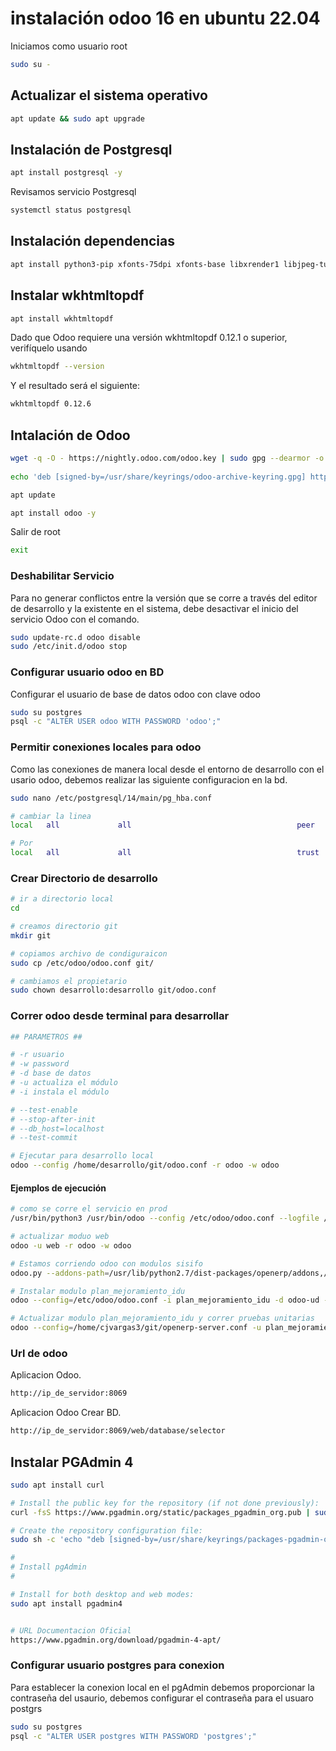 # instalación odoo 16 en ubuntu 22.04

Iniciamos como usuario root
```sh
sudo su -
```

## Actualizar el sistema operativo
```sh
apt update && sudo apt upgrade
```

## Instalación de Postgresql

```sh
apt install postgresql -y
```
Revisamos servicio Postgresql

```sh
systemctl status postgresql
```

## Instalación dependencias 

```sh
apt install python3-pip xfonts-75dpi xfonts-base libxrender1 libjpeg-turbo8 fontconfig -y
```

## Instalar wkhtmltopdf

```sh
apt install wkhtmltopdf
```
Dado que Odoo requiere una versión wkhtmltopdf 0.12.1 o superior, verifíquelo usando

```sh
wkhtmltopdf --version
```

Y el resultado será el siguiente:

```sh
wkhtmltopdf 0.12.6
```

## Intalación de Odoo

```sh
wget -q -O - https://nightly.odoo.com/odoo.key | sudo gpg --dearmor -o /usr/share/keyrings/odoo-archive-keyring.gpg
 
echo 'deb [signed-by=/usr/share/keyrings/odoo-archive-keyring.gpg] https://nightly.odoo.com/16.0/nightly/deb/ ./' | sudo tee /etc/apt/sources.list.d/odoo.list

apt update

apt install odoo -y
```

Salir de root

```sh
exit
```

### Deshabilitar Servicio

Para no generar conflictos entre la versión que se corre a través del editor de desarrollo y la existente en el sistema, debe desactivar el inicio del servicio Odoo con el comando.

```sh
sudo update-rc.d odoo disable
sudo /etc/init.d/odoo stop
```

### Configurar usuario odoo en BD

Configurar el usuario de base de datos odoo con clave odoo

```sh
sudo su postgres
psql -c "ALTER USER odoo WITH PASSWORD 'odoo';"
```

### Permitir conexiones locales para odoo
Como las conexiones de manera local desde el entorno de desarrollo con el usario odoo, debemos realizar las siguiente configuracion en la bd.

```sh
sudo nano /etc/postgresql/14/main/pg_hba.conf

# cambiar la linea 
local   all             all                                     peer

# Por 
local   all             all                                     trust
```

### Crear Directorio de desarrollo

```sh
# ir a directorio local
cd 

# creamos directorio git
mkdir git

# copiamos archivo de condiguraicon
sudo cp /etc/odoo/odoo.conf git/

# cambiamos el propietario
sudo chown desarrollo:desarrollo git/odoo.conf 
```


### Correr odoo desde terminal para  desarrollar

```bash
## PARAMETROS ##

# -r usuario
# -w password
# -d base de datos
# -u actualiza el módulo
# -i instala el módulo

# --test-enable
# --stop-after-init
# --db_host=localhost
# --test-commit
```

```bash
# Ejecutar para desarrollo local
odoo --config /home/desarrollo/git/odoo.conf -r odoo -w odoo
```

#### Ejemplos de ejecución

```bash
# como se corre el servicio en prod
/usr/bin/python3 /usr/bin/odoo --config /etc/odoo/odoo.conf --logfile /var/log/odoo/odoo-server.log
```

```bash
# actualizar moduo web
odoo -u web -r odoo -w odoo
```

```bash
# Estamos corriendo odoo con modulos sisifo
odoo.py --addons-path=/usr/lib/python2.7/dist-packages/openerp/addons,/var/odoo/odoo-colombia,/var/odoo/geospatial,/var/odoo/openerp-utils/src,/var/odoo/odoo-idu-addons-publico/src -r odoo -w odoo
```

```bash
# Instalar modulo plan_mejoramiento_idu
odoo --config=/etc/odoo/odoo.conf -i plan_mejoramiento_idu -d odoo-ud --stop-after-init -r odoo -w odoo --db_host=localhost
```

```bash
# Actualizar modulo plan_mejoramiento_idu y correr pruebas unitarias
odoo --config=/home/cjvargas3/git/openerp-server.conf -u plan_mejoramiento_idu -d unit_test_plan --log-level=test  --test-enable --stop-after-init -r odoo -w odoo --db_host=localhost --test-commit
```

### Url de odoo 

Aplicacion Odoo.

```sh
http://ip_de_servidor:8069
```
Aplicacion Odoo Crear BD.
```sh
http://ip_de_servidor:8069/web/database/selector
```

## Instalar PGAdmin 4

```sh
sudo apt install curl

# Install the public key for the repository (if not done previously):
curl -fsS https://www.pgadmin.org/static/packages_pgadmin_org.pub | sudo gpg --dearmor -o /usr/share/keyrings/packages-pgadmin-org.gpg

# Create the repository configuration file:
sudo sh -c 'echo "deb [signed-by=/usr/share/keyrings/packages-pgadmin-org.gpg] https://ftp.postgresql.org/pub/pgadmin/pgadmin4/apt/$(lsb_release -cs) pgadmin4 main" > /etc/apt/sources.list.d/pgadmin4.list && apt update'

#
# Install pgAdmin
#

# Install for both desktop and web modes:
sudo apt install pgadmin4


# URL Documentacion Oficial
https://www.pgadmin.org/download/pgadmin-4-apt/
```


### Configurar usuario postgres para conexion

Para establecer la conexion local en el pgAdmin debemos proporcionar la contraseña del usaurio, debemos configurar el contraseña para el usuaro postgrs

```sh
sudo su postgres
psql -c "ALTER USER postgres WITH PASSWORD 'postgres';"
```